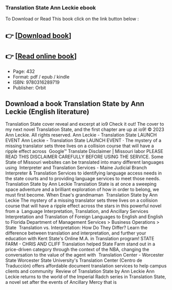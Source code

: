 ### Translation State Ann Leckie ebook

To Download or Read This book click on the link button below :

## 👉  [**[Download book](http://ebooksharez.info/download.php?group=book&from=github.com&id=671728&lnk=1064 "Download book")**]

## 👉  [**[Read online book](http://ebooksharez.info/download.php?group=book&from=github.com&id=671728&lnk=1064 "Read online book")**]


* Page: 432
* Format: pdf / epub / kindle
* ISBN: 9780316289719
* Publisher: Orbit



## Download a book Translation State by Ann Leckie (English literature)



 Translation State cover reveal and excerpt at io9 Check it out! The cover to my next novel Translation State, and the first chapter are up at io9! © 2023 Ann Leckie. All rights reserved.
 Ann Leckie - Translation State LAUNCH EVENT Ann Leckie - Translation State LAUNCH EVENT · The mystery of a missing translator sets three lives on a collision course that will have a ripple effect across 
 Google™ Translate Disclaimer | Missouri labor PLEASE READ THIS DISCLAIMER CAREFULLY BEFORE USING THE SERVICE. Some State of Missouri websites can be translated into many different languages using 
 Interpreter and Translation Services - Maine Judicial Branch Interpreter &amp; Translation Services to identifying language access needs in the state courts and to providing language services to meet those needs.
 Translation State by Ann Leckie Translation State is at once a sweeping space adventure and a brilliant exploration of how in order to belong, we must first become. When Enae&#039;s grandmaman 
 Translation State by Ann Leckie The mystery of a missing translator sets three lives on a collision course that will have a ripple effect across the stars in this powerful novel from a 
 Language Interpretation, Translation, and Ancillary Services Interpretation and Translation of Foreign Languages to English and English to Florida Department of Management Services &gt; Business Operations &gt; State 
 Translation vs. Interpretation: How Do They Differ? Learn the difference between translation and interpretation, and further your education with Kent State&#039;s Online M.A. in Translation program!
 STATE FARM - CHRIS AND CLIFF Translation helped State Farm stand out in a price-driven category through the context of the NBA, changing the conversation to the value of the agent with 
 Translation Center - Worcester State Worcester State University&#039;s Translation Center (Centro de Traducción) offers affordable document translation services to help campus clients and community 
 Review of Translation State by Ann Leckie Ann Leckie returns to the world of the Imperial Radch series in Translation State, a novel set after the events of Ancillary Mercy that is 





